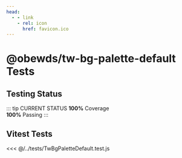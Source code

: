 ```yaml
---
head:
  - - link
    - rel: icon
      href: favicon.ico
---
```






# @obewds/tw-bg-palette-default Tests



## Testing Status

::: tip CURRENT STATUS
**100%** Coverage  
**100%** Passing
:::



## Vitest Tests

<<< @/../tests/TwBgPaletteDefault.test.js
